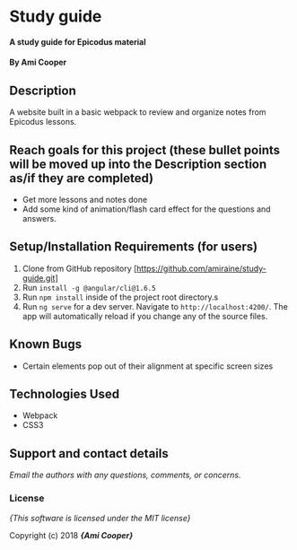 # Study guide

#### A study guide for Epicodus material

#### By **Ami Cooper**

## Description
A website built in a basic webpack to review and organize notes from Epicodus lessons.

## Reach goals for this project (these bullet points will be moved up into the Description section as/if they are completed)
  * Get more lessons and notes done
  * Add some kind of animation/flash card effect for the questions and answers.

## Setup/Installation Requirements (for users)
1. Clone from GitHub repository [https://github.com/amiraine/study-guide.git]
2. Run `install -g @angular/cli@1.6.5`
3. Run `npm install` inside of the project root directory.s
4. Run `ng serve` for a dev server. Navigate to `http://localhost:4200/`. The app will automatically reload if you change any of the source files.

## Known Bugs
* Certain elements pop out of their alignment at specific screen sizes

## Technologies Used
  * Webpack
  * CSS3

## Support and contact details

_Email the authors with any questions, comments, or concerns._

### License

*{This software is licensed under the MIT license}*

Copyright (c) 2018 **_{Ami Cooper}_**
